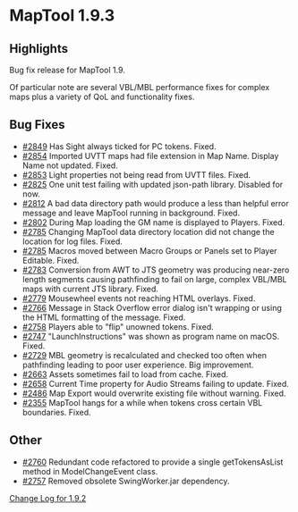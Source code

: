 # MapTool 1.9.3

## Highlights
Bug fix release for MapTool 1.9.

Of particular note are several VBL/MBL performance fixes for complex maps plus a variety of QoL and functionality fixes.

## Bug Fixes
- [#2849][i2849] Has Sight always ticked for PC tokens. Fixed.
- [#2854][i2854] Imported UVTT maps had file extension in Map Name. Display Name not updated. Fixed.
- [#2853][i2853] Light properties not being read from UVTT files. Fixed.
- [#2825][i2825] One unit test failing with updated json-path library. Disabled for now.
- [#2812][i2812] A bad data directory path would produce a less than helpful error message and leave MapTool running in background. Fixed.
- [#2802][i2802] During Map loading the GM name is displayed to Players. Fixed.
- [#2785][i2786] Changing MapTool data directory location did not change the location for log files. Fixed.
- [#2785][i2785] Macros moved between Macro Groups or Panels set to Player Editable. Fixed.
- [#2783][i2783] Conversion from AWT to JTS geometry was producing near-zero length segments causing pathfinding to fail on large, complex VBL/MBL maps with current JTS library. Fixed.
- [#2779][i2779] Mousewheel events not reaching HTML overlays. Fixed.
- [#2766][i2766] Message in Stack Overflow error dialog isn't wrapping or using the HTML formatting of the message. Fixed.
- [#2758][i2758] Players able to "flip" unowned tokens. Fixed.
- [#2747][i2747] "LaunchInstructions" was shown as program name on macOS. Fixed.
- [#2729][i2729] MBL geometry is recalculated and checked too often when pathfinding leading to poor user experience. Big improvement.
- [#2663][i2663] Assets sometimes fail to load from cache. Fixed.
- [#2658][i2658] Current Time property for Audio Streams failing to update. Fixed.
- [#2486][i2486] Map Export would overwrite existing file without warning. Fixed.
- [#2355][i2355] MapTool hangs for a while when tokens cross certain VBL boundaries. Fixed.

## Other
- [#2760][i2760] Redundant code refactored to provide a single getTokensAsList method in ModelChangeEvent class.
- [#2757][i2757] Removed obsolete SwingWorker.jar dependency.

[Change Log for 1.9.2](https://github.com/RPTools/maptool/blob/1.9.2/CHANGE_LOG.md)

[i2854]: https://github.com/RPTools/maptool/issues/2854
[i2853]: https://github.com/RPTools/maptool/issues/2853
[i2849]: https://github.com/RPTools/maptool/issues/2849
[i2825]: https://github.com/RPTools/maptool/issues/2825
[i2812]: https://github.com/RPTools/maptool/issues/2812
[i2802]: https://github.com/RPTools/maptool/issues/2802
[i2786]: https://github.com/RPTools/maptool/issues/2786
[i2785]: https://github.com/RPTools/maptool/issues/2785
[i2783]: https://github.com/RPTools/maptool/issues/2783
[i2779]: https://github.com/RPTools/maptool/issues/2779
[i2766]: https://github.com/RPTools/maptool/issues/2766
[i2760]: https://github.com/RPTools/maptool/issues/2760
[i2758]: https://github.com/RPTools/maptool/issues/2758
[i2757]: https://github.com/RPTools/maptool/issues/2757
[i2747]: https://github.com/RPTools/maptool/issues/2747
[i2729]: https://github.com/RPTools/maptool/issues/2729
[i2663]: https://github.com/RPTools/maptool/issues/2663
[i2658]: https://github.com/RPTools/maptool/issues/2658
[i2486]: https://github.com/RPTools/maptool/issues/2486
[i2355]: https://github.com/RPTools/maptool/issues/2355
